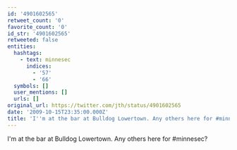 ```yaml
---
id: '4901602565'
retweet_count: '0'
favorite_count: '0'
id_str: '4901602565'
retweeted: false
entities:
  hashtags:
    - text: minnesec
      indices:
        - '57'
        - '66'
  symbols: []
  user_mentions: []
  urls: []
original_url: https://twitter.com/jth/status/4901602565
date: '2009-10-15T23:35:00.000Z'
title: 'I''m at the bar at Bulldog Lowertown. Any others here for #minnesec?'
---
```


I'm at the bar at Bulldog Lowertown. Any others here for #minnesec?